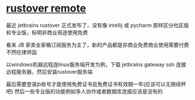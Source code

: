 # [rustover remote](/2024/05/jetbrains_gateway_rustover.md)

最近 jetbrains rustover 正式发布了，没有像 intellij 或 pycharm 那样区分社区版和专业版，标明非商业用途使用免费

看来 JB 家卖全家桶订阅服务为主了，新的产品都是非商业免费商业使用需要付费不然吃律师函

以windows机器远程连linux服务端开发为例，下载 jetbrains gateway ssh 连接远程服务器，然后安装rustover服务端

最后需要登录jb账号才能使用免费证书且免费证书有效期一年(应该可以无限续杯吧) 然后一些专业版的功能例如多人协作或者数据库连接应该是没有的
